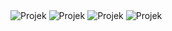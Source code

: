 <img src="/images/ss1.png" alt="Projek" title="Projek">
<img src="/images/ss2.png" alt="Projek" title="Projek">
<img src="/images/ss3.png" alt="Projek" title="Projek">
<img src="/images/ss4.png" alt="Projek" title="Projek">
